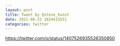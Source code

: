 ```yaml
--- 
layout: post 
title: Tweet by @steve_kunst 
date: 2021-06-22 1624415551 
categories: twitter 
--- 
```

https://twitter.com/o/status/1407526935526350850